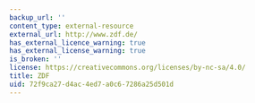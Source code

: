 ```yaml
---
backup_url: ''
content_type: external-resource
external_url: http://www.zdf.de/
has_external_licence_warning: true
has_external_license_warning: true
is_broken: ''
license: https://creativecommons.org/licenses/by-nc-sa/4.0/
title: ZDF
uid: 72f9ca27-d4ac-4ed7-a0c6-7286a25d501d
---
```

